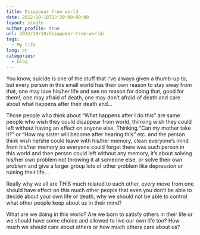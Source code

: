 ```yaml
---
title: Disappear from world
date: 2012-10-18T23:29:00+00:00
layout: single
author_profile: true
url: 2012/10/18/disappear-from-world/
tags:
  - My life
lang: en
categories: 
  - blog
---
```

You know, suicide is one of the stuff that I’ve always given a thumb-up to, but every person in this small world has their own reason to stay away from that, one may love his/her life and see no reason for doing that, good for them!, one may afraid of death, one may don’t afraid of death and care about what happens after their death and… 

Those people who think about “What happens after I do this” are same people who wish they could disappear from world, thinking wish they could left without having an effect on anyone else, Thinking “Can my mother take it?” or “How my sister will become after hearing this” etc. and the person think wish he/she could leave with his/her memory, clean everyone’s mind from his/her memory so everyone could forget there was such person in this world and then person could left without any memory, it’s about solving his/her own problem not throwing it at someone else, or solve their own problem and give a larger group lots of other problem like depression or ruining their life… 

Really why we all are THIS much related to each other, every move from one should have effect on this much other people that even you don’t be able to decide about your own life or death, why we should not be able to control what other people keep about us in their mind? 

What are we doing in this world? Are we born to satisfy others in their life or we should have some choice and allowed to live our own life too? How much we should care about others or how much others care about us?